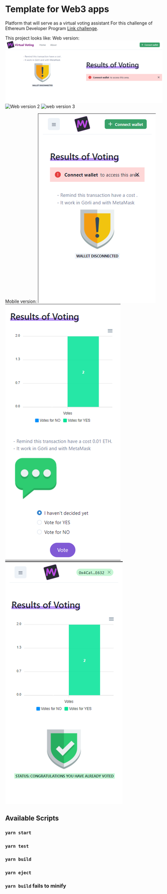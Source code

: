 # Template for Web3 apps

Platform that will serve as a virtual voting assistant
For this challenge of Ethereum Developer Program [Link challenge](https://github.com/protofire/platzi-web3-libs).

This project looks like:
Web version:
![Web version 1](images/web1.png)
![Web version 2](images/wweb2.png)
![web version 3](images/wweb3.png)

Mobile version:
![mobile version 1](images/mobile1.png)
![mobile version 2](images/mobile2.png)
![mobile version 3](images/mobile3.png)

## Available Scripts

### `yarn start`

### `yarn test`

### `yarn build`

### `yarn eject`

### `yarn build` fails to minify

